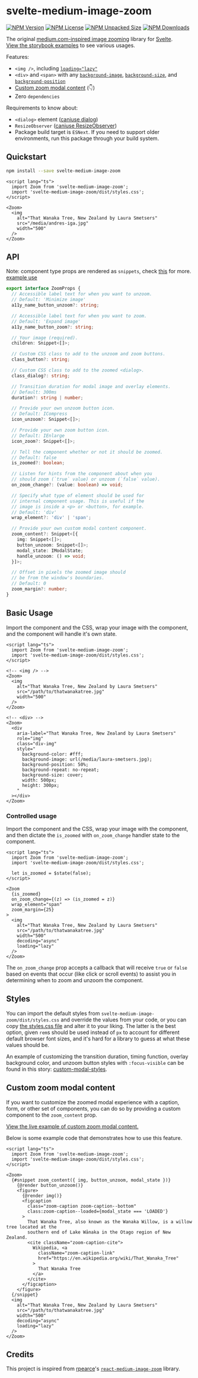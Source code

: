 # svelte-medium-image-zoom

[![NPM Version](https://img.shields.io/npm/v/svelte-medium-image-zoom?style=flat-square)](https://www.npmjs.com/package/svelte-medium-image-zoom)
[![NPM License](https://img.shields.io/npm/l/svelte-medium-image-zoom?style=flat-square)](https://www.npmjs.com/package/svelte-medium-image-zoom)
[![NPM Unpacked Size](https://img.shields.io/npm/unpacked-size/svelte-medium-image-zoom?style=flat-square)](https://www.npmjs.com/package/svelte-medium-image-zoom)
[![NPM Downloads](https://img.shields.io/npm/dm/svelte-medium-image-zoom?style=flat-square)](https://www.npmjs.com/package/svelte-medium-image-zoom)

The original [medium.com-inspired image zooming](https://medium.design/image-zoom-on-medium-24d146fc0c20) library for [Svelte](https://svelte.dev/).\
[View the storybook examples](https://moonlitgrace.github.io/svelte-medium-image-zoom/)
to see various usages.

Features:

- `<img />`, including [`loading="lazy"`](https://developer.mozilla.org/en-US/docs/Web/HTML/Element/img#attr-loading)
- `<div>` and `<span>` with any [`background-image`](https://developer.mozilla.org/en-US/docs/Web/CSS/background-image),
  [`background-size`](https://developer.mozilla.org/en-US/docs/Web/CSS/background-size),
  and [`background-position`](https://developer.mozilla.org/en-US/docs/Web/CSS/background-position)
- [Custom zoom modal content](#custom-zoom-modal-content) (👇)
- Zero `dependencies`

Requirements to know about:

- `<dialog>` element ([caniuse dialog](https://caniuse.com/dialog))
- `ResizeObserver` ([caniuse ResizeObserver](https://caniuse.com/mdn-api_resizeobserver))
- Package build target is `ESNext`. If you need to support older environments,
  run this package through your build system.

## Quickstart

```bash
npm install --save svelte-medium-image-zoom
```

<!-- prettier-ignore-start -->
```svelte
<script lang="ts">
  import Zoom from 'svelte-medium-image-zoom';
  import 'svelte-medium-image-zoom/dist/styles.css';
</script>

<Zoom>
  <img
    alt="That Wanaka Tree, New Zealand by Laura Smetsers"
    src="/media/andres-iga.jpg"
    width="500"
  />
</Zoom>
```
<!-- prettier-ignore-end -->

## API

Note: component type props are rendered as `snippets`, check [this](https://svelte.dev/docs/svelte/snippet) for more.\
[example use](https://github.com/moonlitgrace/svelte-medium-image-zoom/pull/17)

<!-- prettier-ignore-start -->
```ts
export interface ZoomProps {
  // Accessible label text for when you want to unzoom.
  // Default: 'Minimize image'
  a11y_name_button_unzoom?: string;

  // Accessible label text for when you want to zoom.
  // Default: 'Expand image'
  a11y_name_button_zoom?: string;

  // Your image (required).
  children: Snippet<[]>;

  // Custom CSS class to add to the unzoom and zoom buttons.
  class_button?: string;

  // Custom CSS class to add to the zoomed <dialog>.
  class_dialog?: string;

  // Transition duration for modal image and overlay elements.
  // Default: 300ms
  duration?: string | number;

  // Provide your own unzoom button icon.
  // Default: ICompress
  icon_unzoom?: Snippet<[]>;

  // Provide your own zoom button icon.
  // Default: IEnlarge
  icon_zoom?: Snippet<[]>;

  // Tell the component whether or not it should be zoomed.
  // Default: false
  is_zoomed?: boolean;

  // Listen for hints from the component about when you
  // should zoom (`true` value) or unzoom (`false` value).
  on_zoom_change?: (value: boolean) => void;

  // Specify what type of element should be used for
  // internal component usage. This is useful if the
  // image is inside a <p> or <button>, for example.
  // Default: 'div'
  wrap_element?: 'div' | 'span';

  // Provide your own custom modal content component.
  zoom_content?: Snippet<[{
    img: Snippet<[]>;
    button_unzoom: Snippet<[]>;
    modal_state: IModalState;
    handle_unzoom: () => void;
  }]>;

  // Offset in pixels the zoomed image should
  // be from the window's boundaries.
  // Default: 0
  zoom_margin?: number;
}
```
<!-- prettier-ignore-end -->

## Basic Usage

Import the component and the CSS, wrap your image with the component, and the
component will handle it's own state.

```svelte
<script lang="ts">
  import Zoom from 'svelte-medium-image-zoom';
  import 'svelte-medium-image-zoom/dist/styles.css';
</script>

<!-- <img /> -->
<Zoom>
  <img
    alt="That Wanaka Tree, New Zealand by Laura Smetsers"
    src="/path/to/thatwanakatree.jpg"
    width="500"
  />
</Zoom>

<!-- <div> -->
<Zoom>
  <div
    aria-label="That Wanaka Tree, New Zealand by Laura Smetsers"
    role="img"
    class="div-img"
    style="
      background-color: #fff;
      background-image: url(/media/laura-smetsers.jpg);
      background-position: 50%;
      background-repeat: no-repeat;
      background-size: cover;
      width: 500px;
      height: 300px;
    "
  ></div>
</Zoom>
```

### Controlled usage

Import the component and the CSS, wrap your image with the component, and then dictate the `is_zoomed` with `on_zoom_change` handler state to the component.

```svelte
<script lang="ts">
  import Zoom from 'svelte-medium-image-zoom';
  import 'svelte-medium-image-zoom/dist/styles.css';

  let is_zoomed = $state(false);
</script>

<Zoom
  {is_zoomed}
  on_zoom_change={(z) => (is_zoomed = z)}
  wrap_element="span"
  zoom_margin={25}
>
  <img
    alt="That Wanaka Tree, New Zealand by Laura Smetsers"
    src="/path/to/thatwanakatree.jpg"
    width="500"
    decoding="async"
    loading="lazy"
  />
</Zoom>
```

The `on_zoom_change` prop accepts a callback that will receive `true` or `false`
based on events that occur (like click or scroll events) to assist you in
determining when to zoom and unzoom the component.

## Styles

You can import the default styles from `svelte-medium-image-zoom/dist/styles.css`
and override the values from your code, or you can copy [the styles.css
file](./src/lib/styles.css) and alter it to your liking. The latter is the best
option, given `rem`s should be used instead of `px` to account for different
default browser font sizes, and it's hard for a library to guess at what these
values should be.

An example of customizing the transition duration, timing function, overlay
background color, and unzoom button styles with `:focus-visible` can be found in
this story: [custom-modal-styles](https://moonlitgrace.github.io/svelte-medium-image-zoom/?path=/story/img--custom-modal-styles).

## Custom zoom modal content

If you want to customize the zoomed modal experience with a caption, form, or
other set of components, you can do so by providing a custom component to the
`zoom_content` prop.

[View the live example of custom zoom modal content.](https://moonlitgrace.github.io/svelte-medium-image-zoom/?path=/story/img--modal-figure-caption)

Below is some example code that demonstrates how to use this feature.

```svelte
<script lang="ts">
  import Zoom from 'svelte-medium-image-zoom';
  import 'svelte-medium-image-zoom/dist/styles.css';
</script>

<Zoom>
  {#snippet zoom_content({ img, button_unzoom, modal_state })}
    {@render button_unzoom()}
    <figure>
      {@render img()}
      <figcaption
        class="zoom-caption zoom-caption--bottom"
        class:zoom-caption--loaded={modal_state === 'LOADED'}
      >
        That Wanaka Tree, also known as the Wanaka Willow, is a willow tree located at the
        southern end of Lake Wānaka in the Otago region of New Zealand.
        <cite className="zoom-caption-cite">
          Wikipedia, <a
            className="zoom-caption-link"
            href="https://en.wikipedia.org/wiki/That_Wanaka_Tree"
          >
            That Wanaka Tree
          </a>
        </cite>
      </figcaption>
    </figure>
  {/snippet}
  <img
    alt="That Wanaka Tree, New Zealand by Laura Smetsers"
    src="/path/to/thatwanakatree.jpg"
    width="500"
    decoding="async"
    loading="lazy"
  />
</Zoom>
```

## Credits

This project is inspired from [rpearce](https://github.com/rpearce)'s [`react-medium-image-zoom`](https://github.com/rpearce/react-medium-image-zoom) library.
